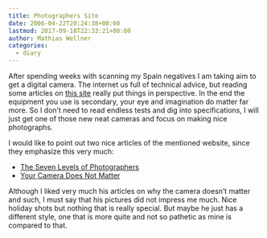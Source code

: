 ```yaml
---
title: Photographers Site
date: 2006-04-22T20:24:38+00:00
lastmod: 2017-09-18T22:33:21+00:00
author: Mathias Wellner
categories:
  - diary
---
```

After spending weeks with scanning my Spain negatives I am taking aim to get a digital camera. The internet us full of technical advice, but reading some articles on [this site](http://www.kenrockwell.com) really put things in perspective. In the end the equipment you use is secondary, your eye and imagination do matter far more. So I don&#8217;t need to read endless tests and dig into specifications, I will just get one of those new neat cameras and focus on making nice photographs. 

I would like to point out two nice articles of the mentioned website, since they emphasize this very much:

  * [The Seven Levels of Photographers](http://www.kenrockwell.com/tech/7.htm)
  * [Your Camera Does Not Matter](http://www.kenrockwell.com/tech/notcamera.htm)

Although I liked very much his articles on why the camera doesn&#8217;t matter and such, I must say that his pictures did not impress me much. Nice holiday shots but nothing that is really special. But maybe he just has a different style, one that is more quite and not so pathetic as mine is compared to that.